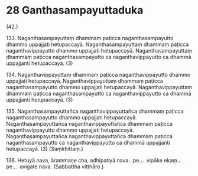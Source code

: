 # 28 Ganthasampayuttaduka

(42.)

133\. Naganthasampayuttaṃ dhammaṃ paṭicca naganthasampayutto dhammo uppajjati hetupaccayā. Naganthasampayuttaṃ dhammaṃ paṭicca naganthavippayutto dhammo uppajjati hetupaccayā. Naganthasampayuttaṃ dhammaṃ paṭicca naganthasampayutto ca naganthavippayutto ca dhammā uppajjanti hetupaccayā. (3)

134\. Naganthavippayuttaṃ dhammaṃ paṭicca naganthavippayutto dhammo uppajjati hetupaccayā. Naganthavippayuttaṃ dhammaṃ paṭicca naganthasampayutto dhammo uppajjati hetupaccayā. Naganthavippayuttaṃ dhammaṃ paṭicca naganthasampayutto ca naganthavippayutto ca dhammā uppajjanti hetupaccayā. (3)

135\. Naganthasampayuttañca naganthavippayuttañca dhammaṃ paṭicca naganthasampayutto dhammo uppajjati hetupaccayā. Naganthasampayuttañca naganthavippayuttañca dhammaṃ paṭicca naganthavippayutto dhammo uppajjati hetupaccayā. Naganthasampayuttañca naganthavippayuttañca dhammaṃ paṭicca naganthasampayutto ca naganthavippayutto ca dhammā uppajjanti hetupaccayā. (3) (Saṃkhittaṃ.)

136\. Hetuyā nava, ārammaṇe cha, adhipatiyā nava…pe…  vipāke ekaṃ…pe…  avigate nava. (Sabbattha vitthāro.)
